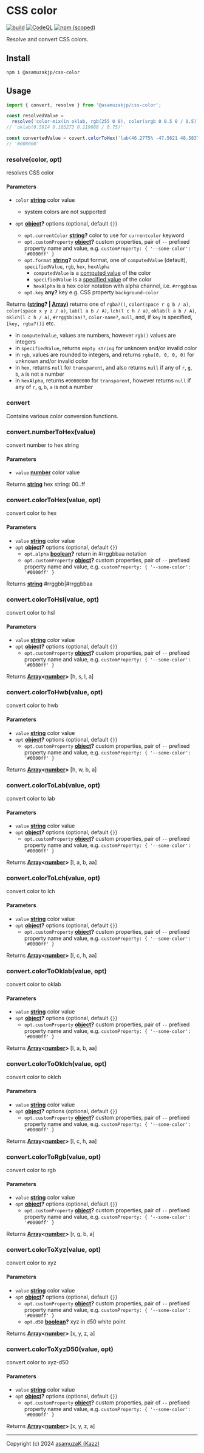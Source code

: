 # CSS color

[![build](https://github.com/asamuzaK/cssColor/actions/workflows/node.js.yml/badge.svg)](https://github.com/asamuzaK/cssColor/actions/workflows/node.js.yml)
[![CodeQL](https://github.com/asamuzaK/cssColor/actions/workflows/github-code-scanning/codeql/badge.svg)](https://github.com/asamuzaK/cssColor/actions/workflows/github-code-scanning/codeql)
[![npm (scoped)](https://img.shields.io/npm/v/@asamuzakjp/css-color)](https://www.npmjs.com/package/@asamuzakjp/css-color)

Resolve and convert CSS colors.


## Install

```console
npm i @asamuzakjp/css-color
```


## Usage

```javascript
import { convert, resolve } from '@asamuzakjp/css-color';

const resolvedValue =
  resolve('color-mix(in oklab, rgb(255 0 0), color(srgb 0 0.5 0 / 0.5))');
// 'oklab(0.5914 0.103273 0.119688 / 0.75)'

const convertedValue = covert.colorToHex('lab(46.2775% -47.5621 48.5837)');
// '#008000'
```

<!-- Generated by documentation.js. Update this documentation by updating the source code. -->

### resolve(color, opt)

resolves CSS color

#### Parameters

*   `color` **[string][133]** color value
    *   system colors are not supported

*   `opt` **[object][135]?** options (optional, default `{}`)
    *   `opt.currentColor` **[string][133]?** color to use for `currentcolor` keyword
    *   `opt.customProperty` **[object][135]?** custom properties, pair of `--` prefixed property name and value, e.g. `customProperty: { '--some-color': '#0000ff' }`
    *   `opt.format` **[string][133]?** output format, one of `computedValue` (default), `specifiedValue`, `rgb`, `hex`, `hexAlpha`
        *   `computedValue` is a [computed value][139] of the color
        *   `specifiedValue` is a [specified value][140] of the color
        *   `hexAlpha` is a hex color notation with alpha channel, i.e. `#rrggbbaa`
    *   `opt.key` **any?** key e.g. CSS property `background-color`

Returns **([string][133]? | [Array][137])** returns one of `rgba?()`, `color(space r g b / a)`, `color(space x y z / a)`, `lab(l a b / A)`, `lch(l c h / a)`, `oklab(l a b / A)`, `oklch(l c h / a)`, `#rrggbb(aa)?`, `color-name?`, `null`, and, if `key` is specified, `[key, rgba?()]` etc.

*   in `computedValue`, values are numbers, however `rgb()` values are integers
*   in `specifiedValue`, returns `empty string` for unknown and/or invalid color
*   in `rgb`, values are rounded to integers, and returns `rgba(0, 0, 0, 0)` for unknown and/or invalid color
*   in `hex`, returns `null` for `transparent`, and also returns `null` if any of `r`, `g`, `b`, `a` is not a number
*   in `hexAlpha`, returns `#00000000` for `transparent`, however returns `null` if any of `r`, `g`, `b`, `a` is not a number

### convert

Contains various color conversion functions.

### convert.numberToHex(value)

convert number to hex string

#### Parameters

*   `value` **[number][134]** color value

Returns **[string][133]** hex string: 00..ff

### convert.colorToHex(value, opt)

convert color to hex

#### Parameters

*   `value` **[string][133]** color value
*   `opt` **[object][135]?** options (optional, default `{}`)
    *   `opt.alpha` **[boolean][136]?** return in #rrggbbaa notation
    *   `opt.customProperty` **[object][135]?** custom properties, pair of `--` prefixed property name and value, e.g. `customProperty: { '--some-color': '#0000ff' }`

Returns **[string][133]** #rrggbb|#rrggbbaa

### convert.colorToHsl(value, opt)

convert color to hsl

#### Parameters

*   `value` **[string][133]** color value
*   `opt` **[object][135]?** options (optional, default `{}`)
    *   `opt.customProperty` **[object][135]?** custom properties, pair of `--` prefixed property name and value, e.g. `customProperty: { '--some-color': '#0000ff' }`

Returns **[Array][137]<[number][134]>** \[h, s, l, a]

### convert.colorToHwb(value, opt)

convert color to hwb

#### Parameters

*   `value` **[string][133]** color value
*   `opt` **[object][135]?** options (optional, default `{}`)
    *   `opt.customProperty` **[object][135]?** custom properties, pair of `--` prefixed property name and value, e.g. `customProperty: { '--some-color': '#0000ff' }`

Returns **[Array][137]<[number][134]>** \[h, w, b, a]

### convert.colorToLab(value, opt)

convert color to lab

#### Parameters

*   `value` **[string][133]** color value
*   `opt` **[object][135]?** options (optional, default `{}`)
    *   `opt.customProperty` **[object][135]?** custom properties, pair of `--` prefixed property name and value, e.g. `customProperty: { '--some-color': '#0000ff' }`

Returns **[Array][137]<[number][134]>** \[l, a, b, aa]

### convert.colorToLch(value, opt)

convert color to lch

#### Parameters

*   `value` **[string][133]** color value
*   `opt` **[object][135]?** options (optional, default `{}`)
    *   `opt.customProperty` **[object][135]?** custom properties, pair of `--` prefixed property name and value, e.g. `customProperty: { '--some-color': '#0000ff' }`

Returns **[Array][137]<[number][134]>** \[l, c, h, aa]

### convert.colorToOklab(value, opt)

convert color to oklab

#### Parameters

*   `value` **[string][133]** color value
*   `opt` **[object][135]?** options (optional, default `{}`)
    *   `opt.customProperty` **[object][135]?** custom properties, pair of `--` prefixed property name and value, e.g. `customProperty: { '--some-color': '#0000ff' }`

Returns **[Array][137]<[number][134]>** \[l, a, b, aa]

### convert.colorToOklch(value, opt)

convert color to oklch

#### Parameters

*   `value` **[string][133]** color value
*   `opt` **[object][135]?** options (optional, default `{}`)
    *   `opt.customProperty` **[object][135]?** custom properties, pair of `--` prefixed property name and value, e.g. `customProperty: { '--some-color': '#0000ff' }`

Returns **[Array][137]<[number][134]>** \[l, c, h, aa]

### convert.colorToRgb(value, opt)

convert color to rgb

#### Parameters

*   `value` **[string][133]** color value
*   `opt` **[object][135]?** options (optional, default `{}`)
    *   `opt.customProperty` **[object][135]?** custom properties, pair of `--` prefixed property name and value, e.g. `customProperty: { '--some-color': '#0000ff' }`

Returns **[Array][137]<[number][134]>** \[r, g, b, a]

### convert.colorToXyz(value, opt)

convert color to xyz

#### Parameters

*   `value` **[string][133]** color value
*   `opt` **[object][135]?** options (optional, default `{}`)
    *   `opt.customProperty` **[object][135]?** custom properties, pair of `--` prefixed property name and value, e.g. `customProperty: { '--some-color': '#0000ff' }`
    *   `opt.d50` **[boolean][136]?** xyz in d50 white point

Returns **[Array][137]<[number][134]>** \[x, y, z, a]

### convert.colorToXyzD50(value, opt)

convert color to xyz-d50

#### Parameters

*   `value` **[string][133]** color value
*   `opt` **[object][135]?** options (optional, default `{}`)
    *   `opt.customProperty` **[object][135]?** custom properties, pair of `--` prefixed property name and value, e.g. `customProperty: { '--some-color': '#0000ff' }`

Returns **[Array][137]<[number][134]>** \[x, y, z, a]


---
Copyright (c) 2024 [asamuzaK (Kazz)](https://github.com/asamuzaK/)

[133]: https://developer.mozilla.org/docs/Web/JavaScript/Reference/Global_Objects/String

[134]: https://developer.mozilla.org/docs/Web/JavaScript/Reference/Global_Objects/Number

[135]: https://developer.mozilla.org/docs/Web/JavaScript/Reference/Global_Objects/Object

[136]: https://developer.mozilla.org/docs/Web/JavaScript/Reference/Global_Objects/Boolean

[137]: https://developer.mozilla.org/docs/Web/JavaScript/Reference/Global_Objects/Array

[138]: https://w3c.github.io/csswg-drafts/css-color-4/#color-conversion-code

[139]: https://developer.mozilla.org/en-US/docs/Web/CSS/computed_value

[140]: https://developer.mozilla.org/en-US/docs/Web/CSS/specified_value
